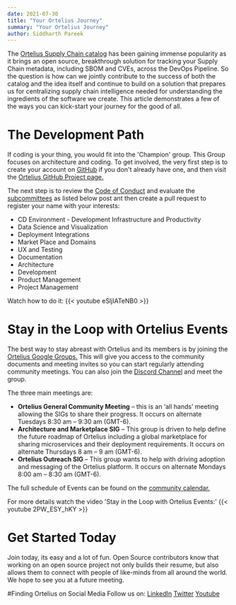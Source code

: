 ```yaml
---
date: 2021-07-30
title: "Your Ortelius Journey"
summary: "Your Ortelius Journey"
author: Siddharth Pareek
---
```


The [Ortelius Supply Chain catalog](https://ortelius.io/) has been gaining immense popularity as it brings an open source, breakthrough solution for tracking your Supply Chain metadata, including SBOM and CVEs, across the DevOps Pipeline. So the question is how can we jointly contribute to the success of both the catalog and the idea itself and continue to build on a solution that prepares us for centralizing supply chain intelligence needed for understanding the ingredients of the software we create. This article demonstrates a few of the ways you can kick-start your journey for the good of all.

# The Development Path
If coding is your thing, you would fit into the 'Champion' group.  This Group focuses on architecture and coding. To get involved, the very first step is to create your account on [GitHub](https://github.com/) if you don't already have one, and then visit the [Ortelius GitHub Project page.](https://github.com/ortelius/ortelius)

The next step is to review the [Code of Conduct](https://github.com/ortelius/ortelius#code-of-conduct) and evaluate the [subcommittees](https://github.com/ortelius/ortelius#open-source-sub-committees) as listed below post ant then create a pull request to register your name with your interests:
- CD Environment - Development Infrastructure and Productivity
- Data Science and Visualization
- Deployment Integrations
- Market Place and Domains
- UX and Testing
- Documentation
- Architecture
- Development
- Product Management
- Project Management
 
Watch how to do it:
{{< youtube eSljIATeNB0 >}}


# Stay in the Loop with Ortelius Events
The best way to stay abreast with Ortelius and its members is by joining the [Ortelius Google Groups.](https://groups.google.com/g/ortelius-dev) This will give you access to the community documents and  meeting invites so you can start regularly attending community meetings. You can also join the [Discord Channel](https://discord.com/invite/ZtXU74x) and meet the group. 

The three main meetings are:
- <strong>Ortelius General Community Meeting</strong> – this is an ‘all hands’ meeting allowing the SIGs to share their progress. It occurs on alternate Tuesdays 8:30 am – 9:30 am (GMT-6).
- <strong>Architecture and Marketplace SIG</strong> – This group is driven to help define the future roadmap of Ortelius including a global marketplace for sharing microservices and their deployment requirements. It occurs on alternate Thursdays 8 am – 9 am (GMT-6).
- <strong>Ortelius Outreach SIG </strong> – This group wants to help with driving adoption and messaging of the Ortelius platform. It occurs on alternate Mondays 8:00 am – 8:30 am (GMT-6).

The full schedule of Events can be found on the [community calendar.](https://ortelius.io/events/) 

For more details watch the video 'Stay in the Loop with Ortelius Events:'
{{< youtube 2PW_ESY_hKY >}}

# Get Started Today
 Join today, its easy and a lot of fun. Open Source contributors know that working on an open source project not only builds their resume, but also allows them to connect with people of like-minds from all around the world. We hope to see you at a future meeting.

#Finding Ortelius on Social Media
Follow us on: 
[LinkedIn](https://www.linkedin.com/company/71656164/admin/) 
[Twitter](https://twitter.com/OrteliusOs)
[Youtube](https://www.youtube.com/channel/UCw2LfF0mqkaXdvqfVnIPWmw) 



